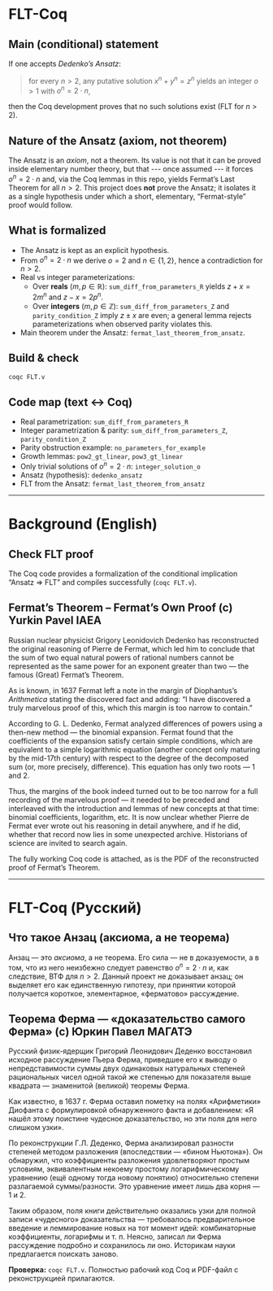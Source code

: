 # FLT-Coq

## Main (conditional) statement
If one accepts *Dedenko’s Ansatz*:
> for every $n>2$, any putative solution $x^n+y^n=z^n$ yields an integer $o>1$ with $o^n=2\cdot n$,

then the Coq development proves that no such solutions exist (FLT for $n>2$).

## Nature of the Ansatz (axiom, not theorem)
The Ansatz is an *axiom*, not a theorem. Its value is not that it can be proved inside elementary number theory, but that --- once assumed --- it forces $o^n=2\cdot n$ and, via the Coq lemmas in this repo, yields Fermat’s Last Theorem for all $n>2$.
This project does **not** prove the Ansatz; it isolates it as a single hypothesis under which a short, elementary, “Fermat-style” proof would follow.

## What is formalized
*   The Ansatz is kept as an explicit hypothesis.
*   From $o^n=2\cdot n$ we derive $o=2$ and $n\in\{1,2\}$, hence a contradiction for $n>2$.
*   Real vs integer parameterizations:
    *   Over **reals** ($m,p\in\mathbb{R}$): `sum_diff_from_parameters_R` yields $z+x=2m^n$ and $z-x=2p^n$.
    *   Over **integers** ($m,p\in\mathbb{Z}$): `sum_diff_from_parameters_Z` and `parity_condition_Z` imply $z\pm x$ are even; a general lemma rejects parameterizations when observed parity violates this.
*   Main theorem under the Ansatz: `fermat_last_theorem_from_ansatz`.

## Build & check
```bash
coqc FLT.v
```

## Code map (text ↔ Coq)
*   Real parametrization: `sum_diff_from_parameters_R`
*   Integer parametrization & parity: `sum_diff_from_parameters_Z`, `parity_condition_Z`
*   Parity obstruction example: `no_parameters_for_example`
*   Growth lemmas: `pow2_gt_linear`, `pow3_gt_linear`
*   Only trivial solutions of $o^n=2\cdot n$: `integer_solution_o`
*   Ansatz (hypothesis): `dedenko_ansatz`
*   FLT from the Ansatz: `fermat_last_theorem_from_ansatz`

---

# Background (English)

## Check FLT proof
The Coq code provides a formalization of the conditional implication “Ansatz ⇒ FLT” and compiles successfully (`coqc FLT.v`).

## Fermat’s Theorem – Fermat’s Own Proof (c) Yurkin Pavel IAEA
Russian nuclear physicist Grigory Leonidovich Dedenko has reconstructed the original reasoning of Pierre de Fermat, which led him to conclude that the sum of two equal natural powers of rational numbers cannot be represented as the same power for an exponent greater than two — the famous (Great) Fermat’s Theorem.

As is known, in 1637 Fermat left a note in the margin of Diophantus’s *Arithmetica* stating the discovered fact and adding: “I have discovered a truly marvelous proof of this, which this margin is too narrow to contain.”

According to G. L. Dedenko, Fermat analyzed differences of powers using a then-new method — the binomial expansion. Fermat found that the coefficients of the expansion satisfy certain simple conditions, which are equivalent to a simple logarithmic equation (another concept only maturing by the mid-17th century) with respect to the degree of the decomposed sum (or, more precisely, difference). This equation has only two roots — $1$ and $2$.

Thus, the margins of the book indeed turned out to be too narrow for a full recording of the marvelous proof — it needed to be preceded and interleaved with the introduction and lemmas of new concepts at that time: binomial coefficients, logarithm, etc. It is now unclear whether Pierre de Fermat ever wrote out his reasoning in detail anywhere, and if he did, whether that record now lies in some unexpected archive. Historians of science are invited to search again.

The fully working Coq code is attached, as is the PDF of the reconstructed proof of Fermat’s Theorem.

---

# FLT-Coq (Русский)

## Что такое Анзац (аксиома, а не теорема)
Анзац — это *аксиома*, а не теорема. Его сила — не в доказуемости, а в том, что из него неизбежно следует равенство $o^n=2\cdot n$ и, как следствие, ВТФ для $n>2$.
Данный проект не доказывает анзац; он выделяет его как единственную гипотезу, при принятии которой получается короткое, элементарное, «ферматово» рассуждение.

## Теорема Ферма — «доказательство самого Ферма» (c) Юркин Павел МАГАТЭ
Русский физик-ядерщик Григорий Леонидович Деденко восстановил исходное рассуждение Пьера Ферма, приведшее его к выводу о непредставимости суммы двух одинаковых натуральных степеней рациональных чисел одной такой же степенью для показателя выше квадрата — знаменитой (великой) теоремы Ферма.

Как известно, в 1637 г. Ферма оставил пометку на полях «Арифметики» Диофанта с формулировкой обнаруженного факта и добавлением: «Я нашёл этому поистине чудесное доказательство, но эти поля для него слишком узки».

По реконструкции Г.Л. Деденко, Ферма анализировал разности степеней методом разложения (впоследствии — «бином Ньютона»). Он обнаружил, что коэффициенты разложения удовлетворяют простым условиям, эквивалентным некоему простому логарифмическому уравнению (ещё одному тогда новому понятию) относительно степени разлагаемой суммы/разности. Это уравнение имеет лишь два корня — $1$ и $2$.

Таким образом, поля книги действительно оказались узки для полной записи «чудесного» доказательства — требовалось предварительное введение и леммирование новых на тот момент идей: комбинаторные коэффициенты, логарифмы и т. п. Неясно, записал ли Ферма рассуждение подробно и сохранилось ли оно. Историкам науки предлагается поискать заново.

**Проверка:** `coqc FLT.v`.
Полностью рабочий код Coq и PDF-файл с реконструкцией прилагаются.
